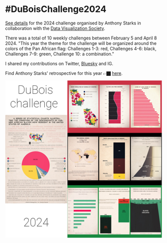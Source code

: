 # #DuBoisChallenge2024

[See details](https://github.com/ajstarks/dubois-data-portraits/tree/master/challenge/2024) for the 2024 challenge organised by Anthony Starks in collaboration with the [Data Visualization Society](https://www.datavisualizationsociety.org/).

There was a total of 10 weekly challenges between February 5 and April 8 2024.
"This year the theme for the challenge will be organized around the colors of the Pan African flag: Challenges 1-3: red, Challenges 4-6: black, Challenges 7-9: green, Challenge 10: a combination."

I shared my contributions on Twitter, [Bluesky](https://bsky.app/profile/eleonore.bsky.social/post/3kl3bi3vwqn2z) and IG.

Find Anthony Starks' retrospective for this year 👉🏿 [here](https://speakerdeck.com/ajstarks/du-bois-challenge-2024-recap).

![Digital collage of all images created for the 2024 challenge](collage_2024.jpg)
